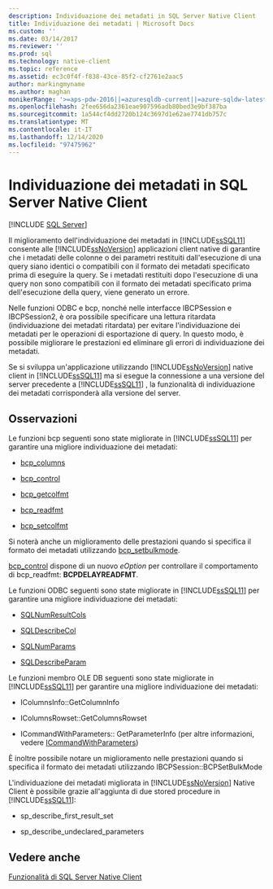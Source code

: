 ```yaml
---
description: Individuazione dei metadati in SQL Server Native Client
title: Individuazione dei metadati | Microsoft Docs
ms.custom: ''
ms.date: 03/14/2017
ms.reviewer: ''
ms.prod: sql
ms.technology: native-client
ms.topic: reference
ms.assetid: ec3c0f4f-f838-43ce-85f2-cf2761e2aac5
author: markingmyname
ms.author: maghan
monikerRange: '>=aps-pdw-2016||=azuresqldb-current||=azure-sqldw-latest||>=sql-server-2016||>=sql-server-linux-2017||=azuresqldb-mi-current'
ms.openlocfilehash: 2fee656da2361eae907596adb80bed3e9bf387ba
ms.sourcegitcommit: 1a544cf4dd2720b124c3697d1e62ae7741db757c
ms.translationtype: MT
ms.contentlocale: it-IT
ms.lasthandoff: 12/14/2020
ms.locfileid: "97475962"
---
```

# <a name="metadata-discovery-in-sql-server-native-client"></a>Individuazione dei metadati in SQL Server Native Client
[!INCLUDE [SQL Server](../../../includes/applies-to-version/sql-asdb-asdbmi-asa-pdw.md)]

  Il miglioramento dell'individuazione dei metadati in [!INCLUDE[ssSQL11](../../../includes/sssql11-md.md)] consente alle [!INCLUDE[ssNoVersion](../../../includes/ssnoversion-md.md)] applicazioni client native di garantire che i metadati delle colonne o dei parametri restituiti dall'esecuzione di una query siano identici o compatibili con il formato dei metadati specificato prima di eseguire la query. Se i metadati restituiti dopo l'esecuzione di una query non sono compatibili con il formato dei metadati specificato prima dell'esecuzione della query, viene generato un errore.  
  
 Nelle funzioni ODBC e bcp, nonché nelle interfacce IBCPSession e IBCPSession2, è ora possibile specificare una lettura ritardata (individuazione dei metadati ritardata) per evitare l'individuazione dei metadati per le operazioni di esportazione di query. In questo modo, è possibile migliorare le prestazioni ed eliminare gli errori di individuazione dei metadati.  
  
 Se si sviluppa un'applicazione utilizzando [!INCLUDE[ssNoVersion](../../../includes/ssnoversion-md.md)] native client in [!INCLUDE[ssSQL11](../../../includes/sssql11-md.md)] ma si esegue la connessione a una versione del server precedente a [!INCLUDE[ssSQL11](../../../includes/sssql11-md.md)] , la funzionalità di individuazione dei metadati corrisponderà alla versione del server.  
  
## <a name="remarks"></a>Osservazioni  
 Le funzioni bcp seguenti sono state migliorate in [!INCLUDE[ssSQL11](../../../includes/sssql11-md.md)] per garantire una migliore individuazione dei metadati:  
  
-   [bcp_columns](../../../relational-databases/native-client-odbc-extensions-bulk-copy-functions/bcp-columns.md)  
  
-   [bcp_control](../../../relational-databases/native-client-odbc-extensions-bulk-copy-functions/bcp-control.md)  
  
-   [bcp_getcolfmt](../../../relational-databases/native-client-odbc-extensions-bulk-copy-functions/bcp-getcolfmt.md)  
  
-   [bcp_readfmt](../../../relational-databases/native-client-odbc-extensions-bulk-copy-functions/bcp-readfmt.md)  
  
-   [bcp_setcolfmt](../../../relational-databases/native-client-odbc-extensions-bulk-copy-functions/bcp-setcolfmt.md)  
  
 Si noterà anche un miglioramento delle prestazioni quando si specifica il formato dei metadati utilizzando [bcp_setbulkmode](../../../relational-databases/native-client-odbc-extensions-bulk-copy-functions/bcp-setbulkmode.md).  
  
 [bcp_control](../../../relational-databases/native-client-odbc-extensions-bulk-copy-functions/bcp-control.md) dispone di un nuovo *eOption* per controllare il comportamento di bcp_readfmt: **BCPDELAYREADFMT**.  
  
 Le funzioni ODBC seguenti sono state migliorate in [!INCLUDE[ssSQL11](../../../includes/sssql11-md.md)] per garantire una migliore individuazione dei metadati:  
  
-   [SQLNumResultCols](../../../relational-databases/native-client-odbc-api/sqlnumresultcols.md)  
  
-   [SQLDescribeCol](../../../relational-databases/native-client-odbc-api/sqldescribecol.md)  
  
-   [SQLNumParams](../../../relational-databases/native-client-odbc-api/sqlnumparams.md)  
  
-   [SQLDescribeParam](../../../relational-databases/native-client-odbc-api/sqldescribeparam.md)  
  
 Le funzioni membro OLE DB seguenti sono state migliorate in [!INCLUDE[ssSQL11](../../../includes/sssql11-md.md)] per garantire una migliore individuazione dei metadati:  
  
-   IColumnsInfo::GetColumnInfo  
  
-   IColumnsRowset::GetColumnsRowset  
  
-   ICommandWithParameters:: GetParameterInfo (per altre informazioni, vedere [ICommandWithParameters](../../../relational-databases/native-client-ole-db-interfaces/icommandwithparameters.md))  
  
 È inoltre possibile notare un miglioramento nelle prestazioni quando si specifica il formato dei metadati utilizzando IBCPSession::BCPSetBulkMode  
  
 L'individuazione dei metadati migliorata in [!INCLUDE[ssNoVersion](../../../includes/ssnoversion-md.md)] Native Client è possibile grazie all'aggiunta di due stored procedure in [!INCLUDE[ssSQL11](../../../includes/sssql11-md.md)]:  
  
-   sp_describe_first_result_set  
  
-   sp_describe_undeclared_parameters  
  
## <a name="see-also"></a>Vedere anche  
 [Funzionalità di SQL Server Native Client](../../../relational-databases/native-client/features/sql-server-native-client-features.md)  
  
  
